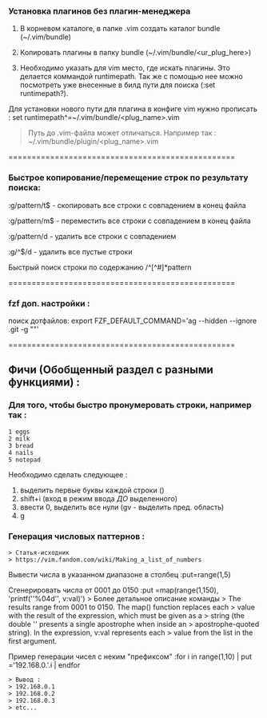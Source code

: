 ### Установка плагинов без плагин-менеджера 

1. В корневом каталоге, в папке .vim создать каталог bundle (~/.vim/bundle) 

2. Копировать плагины в папку bundle (~/.vim/bundle/<ur_plug_here>)

3. Необходимо указать для vim место, где искать плагины. Это делается коммандой
   runtimepath. Так же с помощью нее можно посмотреть уже внесенные в билд пути
   для поиска (:set runtimepath?).

Для установки нового пути для плагина в конфиге vim
нужно прописать : set runtimepath^=~/.vim/bundle/<plug_name>.vim

> Путь до .vim-файла может отличаться. Например так :
> ~/.vim/bundle/plugin/<plug_name>.vim


=================================================
### Быстрое копирование/перемещение строк по результату поиска:

:g/pattern/t$ - скопировать все строки с совпадением в конец файла

:g/pattern/m$ - переместить все строки с совпадением в конец файла

:g/pattern/d - удалить все строки с совпадением

:g/^$/d - удалить все пустые строки


Быстрый поиск строки по содержанию 
/^[^#]*pattern



=================================================
### fzf доп. настройки :

поиск дотфайлов:
export FZF_DEFAULT_COMMAND='ag --hidden --ignore .git -g ""'


=================================================
## Фичи (Обобщенный раздел с разными функциями) :

### Для того, чтобы быстро пронумеровать строки, например так :
	1 eggs
	2 milk
	3 bread
	4 nails
	5 notepad

Необходимо сделать следующее :
1. выделить первые буквы каждой строки (<C-v>)
2. shift+i (вход в режим ввода *ДО* выделенного)
3. ввести 0, выделить все нули (gv - выделить пред. область)
4. g<C-a>

### Генерация числовых паттернов :
	> Статья-исходник
	> https://vim.fandom.com/wiki/Making_a_list_of_numbers

Вывести числа в указанном диапазоне в столбец
	:put=range(1,5)

Сгенерировать числа от 0001 до 0150 
	:put =map(range(1,150), 'printf(''%04d'', v:val)')
	> Более детальное описание команды
	> The results range from 0001 to 0150. The map() function replaces each
	> value with the result of the expression, which must be given as a
	> string (the double '' presents a single apostrophe when inside an
	> apostrophe-quoted string). In the expression, v:val represents each
	> value from the list in the first argument.

Пример генерации чисел с неким "префиксом"
	:for i in range(1,10) | put ='192.168.0.'.i | endfor

	> Вывод :
	> 192.168.0.1
	> 192.168.0.2
	> 192.168.0.3
	> etc... 
